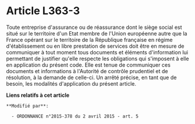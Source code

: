 # Article L363-3

Toute entreprise d'assurance ou de réassurance dont le siège social est situé sur le territoire d'un Etat membre de l'Union
européenne autre que la France opérant sur le territoire de la République française en régime d'établissement ou en libre
prestation de services doit être en mesure de communiquer à tout moment tous documents et éléments d'information lui
permettant de justifier qu'elle respecte les obligations qui s'imposent à elle en application du présent code. Elle est tenue
de communiquer ces documents et informations à l'Autorité de contrôle prudentiel et de résolution, à la demande de celle-ci.
Un arrêté précise, en tant que de besoin, les modalités d'application du présent article.

**Liens relatifs à cet article**

	**Modifié par**:

	  - ORDONNANCE n°2015-378 du 2 avril 2015 - art. 5

